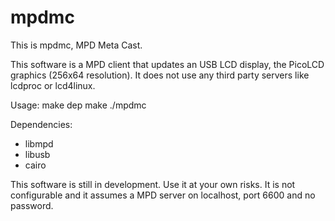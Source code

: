 mpdmc
=====

This is mpdmc, MPD Meta Cast.

This software is a MPD client that updates an USB LCD display, the PicoLCD graphics (256x64 resolution). It does not use any third party servers like lcdproc or lcd4linux.

Usage:
make dep
make
./mpdmc

Dependencies:
- libmpd
- libusb
- cairo

This software is still in development. Use it at your own risks. It is not configurable and it assumes a MPD server on localhost, port 6600 and no password.
